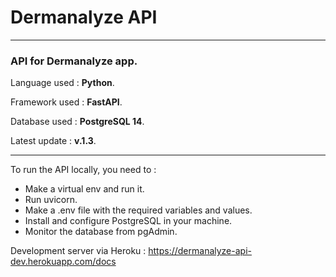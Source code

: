 # Dermanalyze API

---

### API for Dermanalyze app.

Language used : **Python**.

Framework used : **FastAPI**.

Database used : **PostgreSQL 14**.

Latest update : **v.1.3**.

---

To run the API locally, you need to :
- Make a virtual env and run it.
- Run uvicorn.
- Make a .env file with the required variables and values.
- Install and configure PostgreSQL in your machine.
- Monitor the database from pgAdmin.

Development server via Heroku : https://dermanalyze-api-dev.herokuapp.com/docs
